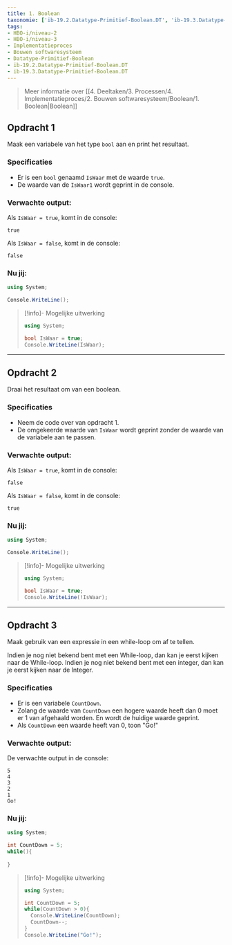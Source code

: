```yaml
---
title: 1. Boolean
taxonomie: ['ib-19.2.Datatype-Primitief-Boolean.DT', 'ib-19.3.Datatype-Primitief-Boolean.DT']
tags:
- HBO-i/niveau-2
- HBO-i/niveau-3
- Implementatieproces
- Bouwen softwaresysteem
- Datatype-Primitief-Boolean
- ib-19.2.Datatype-Primitief-Boolean.DT
- ib-19.3.Datatype-Primitief-Boolean.DT
---
```


> Meer informatie over [[4. Deeltaken/3. Processen/4. Implementatieproces/2. Bouwen softwaresysteem/Boolean/1. Boolean|Boolean]]

## Opdracht 1
Maak een variabele van het type `bool` aan en print het resultaat.

### Specificaties
- Er is een `bool` genaamd `IsWaar` met de waarde `true`.
- De waarde van de `IsWaar1` wordt geprint in de console.

### Verwachte output:
Als `IsWaar = true`, komt in de console:
```
true
```
Als `IsWaar = false`, komt in de console:
```
false
```

### Nu jij:
``` csharp runner
using System;

Console.WriteLine();
``` 

> [!info]- Mogelijke uitwerking
> ``` csharp
> using System;
>
> bool IsWaar = true;
> Console.WriteLine(IsWaar);
> ```

---

## Opdracht 2
Draai het resultaat om van een boolean.

### Specificaties
- Neem de code over van opdracht 1.
- De omgekeerde waarde van `IsWaar` wordt geprint zonder de waarde van de variabele aan te passen.

### Verwachte output:
Als `IsWaar = true`, komt in de console:
```
false
```
Als `IsWaar = false`, komt in de console:
```
true
```

### Nu jij:
``` csharp runner
using System;

Console.WriteLine();
``` 

> [!info]- Mogelijke uitwerking
> ``` csharp
> using System;
>
> bool IsWaar = true;
> Console.WriteLine(!IsWaar);
> ```

---

## Opdracht 3
Maak gebruik van een expressie in een while-loop om af te tellen.

Indien je nog niet bekend bent met een While-loop, dan kan je eerst kijken naar de While-loop.
Indien je nog niet bekend bent met een integer, dan kan je eerst kijken naar de Integer.

### Specificaties
- Er is een variabele `CountDown`.
- Zolang de waarde van `CountDown` een hogere waarde heeft dan 0 moet er 1 van afgehaald worden. En wordt de huidige waarde geprint.
- Als `CountDown` een waarde heeft van 0, toon "Go!"

### Verwachte output:
De verwachte output in de console:
```
5
4
3
2
1
Go!
```

### Nu jij:
``` csharp runner
using System;

int CountDown = 5;
while(){
	
}
``` 

> [!info]- Mogelijke uitwerking
> ``` csharp
> using System;  
> 
> int CountDown = 5;  
> while(CountDown > 0){  
>   Console.WriteLine(CountDown);  
>   CountDown--;
> }  
> Console.WriteLine("Go!");
> ```
